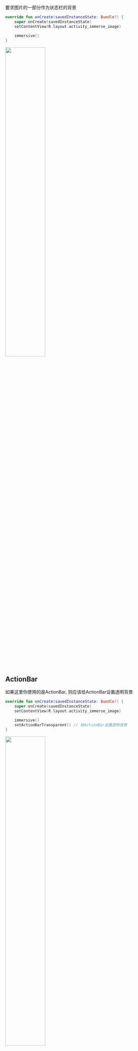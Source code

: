 

要求图片的一部分作为状态栏的背景
<br>

```kotlin
override fun onCreate(savedInstanceState: Bundle?) {
    super.onCreate(savedInstanceState)
    setContentView(R.layout.activity_immerse_image)

    immersive()
}
```

<img src="https://i.imgur.com/DwfyPMy.png" width="50%"/>

## ActionBar

如果这里你使用的是ActionBar, 则应该给ActionBar设置透明背景

```kotlin
override fun onCreate(savedInstanceState: Bundle?) {
    super.onCreate(savedInstanceState)
    setContentView(R.layout.activity_immerse_image)

    immersive()
    setActionBarTransparent() // 给ActionBar设置透明背景
}
```

<img src="https://i.imgur.com/u3hhuch.jpg" width="50%"/>

## Toolbar

如果使用的Toolbar可以为Toolbar设置一个状态栏上间距, 防止Toolbar被状态栏遮挡

```kotlin
override fun onCreate(savedInstanceState: Bundle?) {
    super.onCreate(savedInstanceState)
    setContentView(R.layout.activity_immerse_image)

    immersive()
    toolbar.statusPadding() // 设置一个PaddingTop等于状态栏高度, 避免工具栏被状态栏遮挡
}
```
<br>

> 这里我说的是Toolbar, 实际上可以是任何视图
